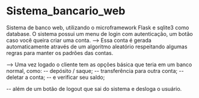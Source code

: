 # Sistema_bancario_web

Sistema de banco web, utilizando o microframework Flask e sqlite3 como database.
O sistema possui um menu de login com autenticação, um botão caso você queira criar uma conta.
--> Essa conta é gerada automaticamente através de um algoritmo aleatório respeitando algumas regras para manter os padrões das contas.

--> Uma vez logado o cliente tem as opções básica que teria em um banco normal, como:
-- depósito / saque;
-- transferência para outra conta;
-- deletar a conta;
-- e verificar seu saldo;

-- além de um botão de logout que sai do sistema e desloga o usuário.
